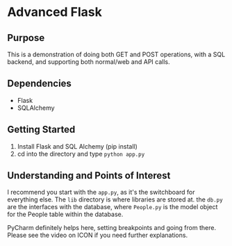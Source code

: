 # Advanced Flask

## Purpose

This is a demonstration of doing both GET and POST operations, with a SQL backend, and supporting
both normal/web and API calls.

## Dependencies

* Flask
* SQLAlchemy

## Getting Started

1.  Install Flask and SQL Alchemy (pip install)
2.  cd into the directory and type `python app.py`

## Understanding and Points of Interest

I recommend you start with the `app.py`, as it's the switchboard for everything else.  The `lib` directory is where libraries are stored at.  the `db.py` are the interfaces with the database, where `People.py` is the model object for the People table within the database.

PyCharm definitely helps here, setting breakpoints and going from there.  Please see the video on ICON if you need further explanations.
